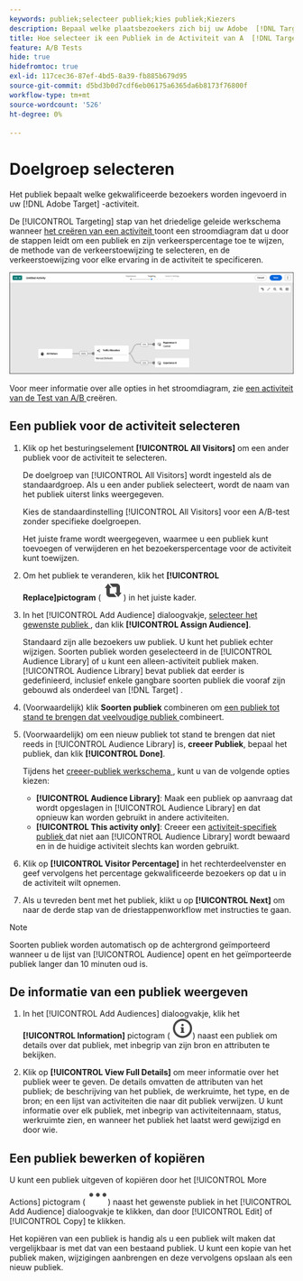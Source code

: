 ```yaml
---
keywords: publiek;selecteer publiek;kies publiek;Kiezers
description: Bepaal welke plaatsbezoekers zich bij uw Adobe  [!DNL Target]  activiteit aansluiten die op publiekscriteria wordt gebaseerd.
title: Hoe selecteer ik een Publiek in de Activiteit van A  [!DNL Target]  A/B?
feature: A/B Tests
hide: true
hidefromtoc: true
exl-id: 117cec36-87ef-4bd5-8a39-fb885b679d95
source-git-commit: d5bd3b0d7cdf6eb06175a6365da6b8173f76800f
workflow-type: tm+mt
source-wordcount: '526'
ht-degree: 0%

---
```


# Doelgroep selecteren

Het publiek bepaalt welke gekwalificeerde bezoekers worden ingevoerd in uw [!DNL Adobe Target] -activiteit.

De [!UICONTROL Targeting] stap van het driedelige geleide werkschema wanneer [ het creëren van een activiteit ](/help/main/c-activities/t-test-ab/t-test-create-ab/test-create-ab-beta.md) toont een stroomdiagram dat u door de stappen leidt om een publiek en zijn verkeerspercentage toe te wijzen, de methode van de verkeerstoewijzing te selecteren, en de verkeerstoewijzing voor elke ervaring in de activiteit te specificeren.

![ A/B de Test richtend stap ](/help/main/c-activities/t-test-ab/t-test-create-ab/assets/ab_flow-new-ui.png)

Voor meer informatie over alle opties in het stroomdiagram, zie [ een activiteit van de Test van A/B ](/help/main/c-activities/t-test-ab/t-test-create-ab/test-create-ab-beta.md) creëren.

## Een publiek voor de activiteit selecteren

1. Klik op het besturingselement **[!UICONTROL All Visitors]** om een ander publiek voor de activiteit te selecteren.

   De doelgroep van [!UICONTROL All Visitors] wordt ingesteld als de standaardgroep. Als u een ander publiek selecteert, wordt de naam van het publiek uiterst links weergegeven.

   Kies de standaardinstelling [!UICONTROL All Visitors] voor een A/B-test zonder specifieke doelgroepen.

   Het juiste frame wordt weergegeven, waarmee u een publiek kunt toevoegen of verwijderen en het bezoekerspercentage voor de activiteit kunt toewijzen.

1. Om het publiek te veranderen, klik het **[!UICONTROL Replace]pictogram** ( ![ vervangt pictogram ](/help/main/assets/icons/Retweet.svg)) in het juiste kader.

1. In het [!UICONTROL Add Audience] dialoogvakje, [ selecteer het gewenste publiek ](/help/main/c-activities/t-test-ab/t-test-create-ab/ab-audience.md), dan klik **[!UICONTROL Assign Audience]**.

   Standaard zijn alle bezoekers uw publiek. U kunt het publiek echter wijzigen. Soorten publiek worden geselecteerd in de [!UICONTROL Audience Library] of u kunt een alleen-activiteit publiek maken. [!UICONTROL Audience Library] bevat publiek dat eerder is gedefinieerd, inclusief enkele gangbare soorten publiek die vooraf zijn gebouwd als onderdeel van [!DNL Target] .

1. (Voorwaardelijk) klik **Soorten publiek** combineren om [ een publiek tot stand te brengen dat veelvoudige publiek ](/help/main/c-target/combining-multiple-audiences.md) combineert.

1. (Voorwaardelijk) om een nieuw publiek tot stand te brengen dat niet reeds in [!UICONTROL Audience Library] is, **creeer Publiek**, bepaal het publiek, dan klik **[!UICONTROL Done]**.

   Tijdens het [ creeer-publiek werkschema ](/help/main/c-target/c-audiences/audiences.md), kunt u van de volgende opties kiezen:

   * **[!UICONTROL Audience Library]**: Maak een publiek op aanvraag dat wordt opgeslagen in [!UICONTROL Audience Library] en dat opnieuw kan worden gebruikt in andere activiteiten.
   * **[!UICONTROL This activity only]**: Creeer een [ activiteit-specifiek publiek ](/help/main/c-target/creating-activity-only-audience.md) dat niet aan [!UICONTROL Audience Library] wordt bewaard en in de huidige activiteit slechts kan worden gebruikt.

1. Klik op **[!UICONTROL Visitor Percentage]** in het rechterdeelvenster en geef vervolgens het percentage gekwalificeerde bezoekers op dat u in de activiteit wilt opnemen.

1. Als u tevreden bent met het publiek, klikt u op **[!UICONTROL Next]** om naar de derde stap van de driestappenworkflow met instructies te gaan.

>[!NOTE]
>
>Soorten publiek worden automatisch op de achtergrond geïmporteerd wanneer u de lijst van [!UICONTROL Audience] opent en het geïmporteerde publiek langer dan 10 minuten oud is.

## De informatie van een publiek weergeven

1. In het [!UICONTROL Add Audiences] dialoogvakje, klik het **[!UICONTROL Information]** pictogram ( ![ pictogram van Info ](/help/main/assets/icons/InfoOutline.svg)) naast een publiek om details over dat publiek, met inbegrip van zijn bron en attributen te bekijken.

1. Klik op **[!UICONTROL View Full Details]** om meer informatie over het publiek weer te geven. De details omvatten de attributen van het publiek; de beschrijving van het publiek, de werkruimte, het type, en de bron; en een lijst van activiteiten die naar dit publiek verwijzen. U kunt informatie over elk publiek, met inbegrip van activiteitennaam, status, werkruimte zien, en wanneer het publiek het laatst werd gewijzigd en door wie.

## Een publiek bewerken of kopiëren

U kunt een publiek uitgeven of kopiëren door het [!UICONTROL More Actions] pictogram ( ![ Meer pictogram van Acties ](/help/main/assets/icons/More.svg)) naast het gewenste publiek in het [!UICONTROL Add Audience] dialoogvakje te klikken, dan door [!UICONTROL Edit] of [!UICONTROL Copy] te klikken.

Het kopiëren van een publiek is handig als u een publiek wilt maken dat vergelijkbaar is met dat van een bestaand publiek. U kunt een kopie van het publiek maken, wijzigingen aanbrengen en deze vervolgens opslaan als een nieuw publiek.
